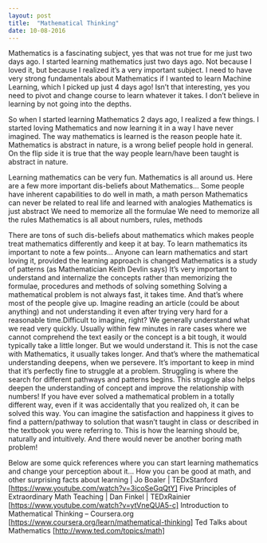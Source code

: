 ```yaml
---
layout: post
title:  "Mathematical Thinking"
date: 10-08-2016
---
```

Mathematics is a fascinating subject, yes that was not true for me just two days ago. I started learning mathematics just two days ago. Not because I loved it, but because I realized it’s a very important subject. I need to have very strong fundamentals about Mathematics if I wanted to learn Machine Learning, which I picked up just 4 days ago! Isn’t that interesting, yes you need to pivot and change course to learn whatever it takes. I don’t believe in learning by not going into the depths.

So when I started learning Mathematics 2 days ago, I realized a few things. I started loving Mathematics and now learning it in a way I have never imagined. The way mathematics is learned is the reason people hate it. Mathematics is abstract in nature, is a wrong belief people hold in general. On the flip side it is true that the way people learn/have been taught is abstract in nature.

Learning mathematics can be very fun. Mathematics is all around us. Here are a few more important dis-beliefs about Mathematics…
    Some people have inherent capabilities to do well in math, a math person
    Mathematics can never be related to real life and learned with analogies
    Mathematics is just abstract
    We need to memorize all the formulae
    We need to memorize all the rules
    Mathematics is all about numbers, rules, methods

There are tons of such dis-beliefs about mathematics which makes people treat mathematics differently and keep it at bay. To learn mathematics its important to note a few points…
    Anyone can learn mathematics and start loving it, provided the learning approach is changed
    Mathematics is a study of patterns (as Mathematician Keith Devlin says)
    It’s very important to understand and internalize the concepts rather than memorizing the formulae, procedures and methods of solving something
    Solving a mathematical problem is not always fast, it takes time. And that’s where most of the people give up.
    Imagine reading an article (could be about anything) and not understanding it even after trying very hard for a reasonable time.Difficult to imagine, right? We generally understand what we read very quickly. Usually within few minutes in rare cases where we cannot comprehend the text easily or the concept is a bit tough, it would typically take a little longer. But we would understand it. This is not the case with Mathematics, it usually takes longer. And that’s where the mathematical understanding deepens, when we persevere.
    It’s important to keep in mind that it’s perfectly fine to struggle at a problem. Struggling is where the search for different pathways and patterns begins. This struggle also helps deepen the understanding of concept and improve the relationship with numbers!
    If you have ever solved a mathematical problem in a totally different way, even if it was accidentally that you realized oh, it can be solved this way. You can imagine the satisfaction and happiness it gives to find a pattern/pathway to solution that wasn’t taught in class or described in the textbook you were referring to. This is how the learning should be, naturally and intuitively. And there would never be another boring math problem!

Below are some quick references where you can start learning mathematics and change your perception about it…
    How you can be good at math, and other surprising facts about learning | Jo Boaler | TEDxStanford [https://www.youtube.com/watch?v=3icoSeGqQtY]
    Five Principles of Extraordinary Math Teaching | Dan Finkel | TEDxRainier [https://www.youtube.com/watch?v=ytVneQUA5-c]
    Introduction to Mathematical Thinking – Coursera.org [https://www.coursera.org/learn/mathematical-thinking]
    Ted Talks about Mathematics [http://www.ted.com/topics/math]
